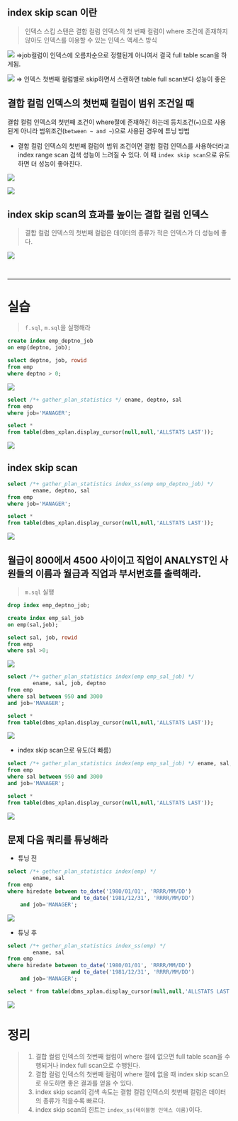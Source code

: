 
## index skip scan 이란

> 인덱스 스킵 스탠은 결합 컬럼 인덱스의 첫 번째 컬럼이 where 조건에 존재하지 않아도 인덱스를 이용할 수 있는 인덱스 액세스 방식

![](🗂️sql/oracle/img/sql_tuning20/chapter7/7-1.png)
⇒job컬럼이 인덱스에 오름차순으로 정렬된게 아니여서 결국 full table scan을 하게됨.

![](🗂️sql/oracle/img/sql_tuning20/chapter7/7-2.png)
⇒ 인덱스 첫번째 컬럼별로 skip하면서 스캔하면  table full scan보다 성능이 좋은


## 결합 컬럼 인덱스의 첫번째 컬럼이 범위 조건일 때

결합 컬럼 인덱스의 첫번째 조건이 where절에 존재하긴 하는데 등치조건(`=`)으로 사용된게 아니라 범위조건(`between ~ and ~`)으로 사용된 경우에 튜닝 방법
- 결합 컬럼 인덱스의 첫번째 컬럼이 범위 조건이면 결합 컬럼 인덱스를 사용하더라고 index range scan 검색 성능이 느려질 수 있다. 이 때 `index skip scan`으로 유도하면 더 성능이 좋아진다.

![](🗂️sql/oracle/img/sql_tuning20/chapter7/7-3.png)

![](🗂️sql/oracle/img/sql_tuning20/chapter7/7-4.png)


## index skip scan의 효과를 높이는 결합 컬럼 인덱스

> 결합 컬럼 인덱스의 첫번째 컬럼은 데이터의 종류가 적은 인덱스가 더 성능에 좋다.

![](🗂️sql/oracle/img/sql_tuning20/chapter7/7-5.png)


<br>

---
# 실습

>`f.sql`, `m.sql`을 실행해라

```sql
create index emp_deptno_job
on emp(deptno, job);

select deptno, job, rowid
from emp
where deptno > 0;
```
![](🗂️sql/oracle/img/sql_tuning20/chapter7/7-6.png)

```sql
select /*+ gather_plan_statistics */ ename, deptno, sal
from emp
where job='MANAGER';

select * 
from table(dbms_xplan.display_cursor(null,null,'ALLSTATS LAST'));
```
![](7-7.png)


## index skip scan

```sql
select /*+ gather_plan_statistics index_ss(emp emp_deptno_job) */
        ename, deptno, sal
from emp
where job='MANAGER';

select * 
from table(dbms_xplan.display_cursor(null,null,'ALLSTATS LAST'));
```
![](7-8.png)


## 월급이 800에서 4500 사이이고 직업이 ANALYST인 사원들의 이름과 월급과 직업과 부서번호를 출력해라.

>`m.sql` 실행

```sql
drop index emp_deptno_job;

create index emp_sal_job
on emp(sal,job);

select sal, job, rowid
from emp
where sal >0;
```
![](7-9.png)


```sql
select /*+ gather_plan_statistics index(emp emp_sal_job) */ 
		ename, sal, job, deptno
from emp
where sal between 950 and 3000
and job='MANAGER';

select * 
from table(dbms_xplan.display_cursor(null,null,'ALLSTATS LAST'));
```
![](7-10.png)

- index skip scan으로 유도(더 빠름)
```sql
select /*+ gather_plan_statistics index(emp emp_sal_job) */ ename, sal, job, deptno
from emp
where sal between 950 and 3000
and job='MANAGER';

select * 
from table(dbms_xplan.display_cursor(null,null,'ALLSTATS LAST'));
```
![](7-11.png)


## 문제 다음 쿼리를 튜닝해라

- 튜닝 전
```sql
select /*+ gether_plan_statistics index(emp) */
		ename, sal
from emp
where hiredate between to_date('1980/01/01', 'RRRR/MM/DD')
					and to_date('1981/12/31', 'RRRR/MM/DD')
	and job='MANAGER';
```
![](7-12.png)

- 튜닝 후
```sql
select /*+ gether_plan_statistics index_ss(emp) */
		ename, sal
from emp
where hiredate between to_date('1980/01/01', 'RRRR/MM/DD')
					and to_date('1981/12/31', 'RRRR/MM/DD')
	and job='MANAGER';

select * from table(dbms_xplan.display_cursor(null,null,'ALLSTATS LAST'));
```
![](7-13.png)



# 정리

>1. 결합 컬럼 인덱스의 첫번째 컬럼이 where 절에 없으면 full table scan을 수행되거나 index full scan으로 수행된다.
>2. 결합 컬럼 인덱스의 첫번째 컬럼이 where 절에 없을 때 index skip scan으로 유도하면 좋은 결과를 얻을 수 있다.
>3. index skip scan의 검색 속도는 결합 컬럼 인덱스의 첫번째 컬럼은 데이터의 종류가 적을수록 빠르다.
>4. index skip scan의 힌트는 `index_ss(테이블명 인덱스 이름)`이다.

